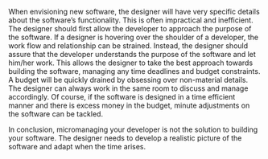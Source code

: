 When envisioning new software, the designer will have very specific details about the software’s functionality. This is often impractical and inefficient. The designer should first allow the developer to approach the purpose of the software. If a designer is hovering over the shoulder of a developer, the work flow and relationship can be strained.  Instead, the designer should assure that the developer understands the purpose of the software and let him/her work. This allows the designer to take the best approach towards building the software, managing any time deadlines and budget constraints. A budget will be quickly drained by obsessing over non-material details. The designer can always work in the same room to discuss and manage accordingly. Of course, if the software is designed in a time efficient manner and there is excess money in the budget, minute adjustments on the software can be tackled. 

In conclusion, micromanaging your developer is not the solution to building your software. The designer needs to develop a realistic picture of the software and adapt when the time arises. 

